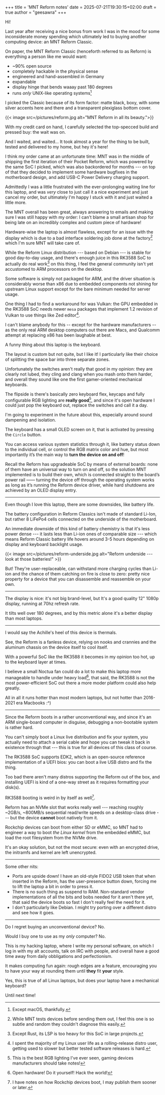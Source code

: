 +++
title = 'MNT Reform notes'
date = 2025-07-21T19:30:15+02:00
draft = true
author = "geesawra"
+++

Hi!

Last year after receiving a nice bonus from work I was in the mood for some inconsiderate money spending which ultimately led to buying another computing device: an MNT Reform Classic.

On paper, the MNT Reform Classic (henceforth referred to as Reform) is everything a person like me would want:

- ~90% open source
- completely hackable in the physical sense
- engineered and hand-assembled in Germany
- expandable
- display hinge that bends waaay past 180 degrees
- runs _only_ UNIX-like operating systems[^1]

[^1]: Except macOS, thankfully.

I picked the Classic because of its form factor: matte black, boxy, with some silver accents here and there and a transparent plexiglass bottom cover.

{{< image src=/pictures/reform.jpg alt="MNT Reform in all its beauty.">}}

With my credit card on hand, I carefully selected the top-specced build and pressed buy: the wait was on.

And I waited, and waited... It took almost a year for the thing to be built, tested and delivered to my home, but hey it's here!

I think my order came at an unfortunate time: MNT was in the middle of shipping the first iteration of their Pocket Reform, which was powered by the same SoC I picked, which was also backordered for months --- on top of that they decided to implement some hardware bugfixes in the motherboard design, and add USB-C Power Delivery charging support.

Admittedly I was a little frustrated with the ever-prolonging waiting line for this laptop, and was _very_ close to just call it a nice experiment and just cancel my order, but ultimately I'm happy I stuck with it and just waited a little more.

The MNT overall has been great, always answering to emails and making sure I was still happy with my order: I can't blame a small artisan shop for being late on an incredibly complex and custom piece of hardware!

Hardware-wise the laptop is almost flawless, except for an issue with the display which is due to a bad interface soldering job done at the factory[^display] which I'm sure MNT will take care of.

[^display]: While MNT tests devices before sending them out, I feel this one is so subtle and random they couldn't diagnose this easily.

While the Reform Linux distribution --- based on Debian --- is stable for good day-to-day usage, and there's enough juice in this RK3588 SoC to actually do real work[^realwork] on this thing, I feel the general community isn't yet accustomed to ARM processors on the desktop.

[^realwork]: Except Rust, its LSP is too heavy for this SoC in large projects.

Some software is simply not packaged for ARM, and the driver situation is considerably worse than x86 due to embedded components not shining for upstream Linux support except for the bare minimum needed for server usage.

One thing I had to find a workaround for was Vulkan: the GPU embedded in the RK3588 SoC needs newer `mesa` packages that implement 1.2 revision of Vulkan to use things like Zed editor[^vulkan].

[^vulkan]: I spent the majority of my Linux user life as a rolling-release distro user, getting used to slower but better tested software releases is hard.

I can't blame anybody for this -- except for the hardware manufacturers -- as the only real ARM desktop computers out there are Macs, and Qualcomm attempt at replacing x86 has been laughable at best.

A funny thing about this laptop is the keyboard.

The layout is custom but not quite, but I like it! I particularly like their choice of splitting the space bar into three separate zones.

Unfortunately the switches aren't really that good in my opinion: they are clearly not lubed, they cling and clang when you mash onto them harder, and overall they sound like one the first gamer-oriented mechanical keyboards.

The flipside is there's basically zero keyboard flex, keycaps and fully configurable RGB lighting are **really good**[^lights], and since it's open hardware I could just pop the keyboard out, replace the switches and call it a day.

[^lights]: This is the best RGB lighting I've ever seen, gaming devices manufacturers should take notes!

I'm going to experiment in the future about this, especially around sound dampening and isolation.

The keyboard has a small OLED screen on it, that is activated by pressing the `Circle` button.

You can access various system statistics through it, like battery status down to the individual cell, or control the RGB matrix color and hue, but most importantly it’s the main way to **turn the device on and off**!

Recall the Reform has upgradeable SoC by means of external boards: none of them have an universal way to turn on and off, so the solution MNT implemented is to build their own, which is connected straight to the board’s power rail —— turning the device off through the operating system works as long as it’s running the Reform device driver, while hard shutdowns are achieved by an OLED display entry.

---

Even though I love this laptop, there are some downsides, like battery life.

The battery configuration in Reform Classics isn't made of standard Li-Ion, but rather 8 LiFePo4 cells connected on the underside of the motherboard.

An immediate downside of this kind of battery chemistry is that it's less power dense --- it lasts less than Li-ion ones of comparable size --- which means Reform Classic battery life hovers around 3-5 hours depending on display and keyboard backlight usage.

{{< image src=/pictures/reform-underside.jpg alt="Reform underside --- look at those batteries!" >}}

But! They're user-replaceable, can withstand more charging cycles than Li-ion and the chance of them catching on fire is close to zero: pretty nice property for a device that you can disassemble and reassemble on your own.

---

The display is nice: it's not big brand-level, but It's a good quality 12" 1080p display, running at 70hz refresh rate.

It tilts well over 180 degrees, and by this metric alone it's a better display than most laptops.

---

I would say the Achille's heel of this device is thermals.

See, the Reform is a fanless device, relying on nooks and crannies and the aluminum chassis on the device itself to cool itself.

With a powerful SoC like the RK3588 it becomes in my opinion too hot, up to the keyboard layer at times.

I believe a small Noctua fan could do a lot to make this laptop more manageable to handle under heavy load[^fan], that said, the RK3588 is not the most power-efficient SoC out there a more moder platform could also help greatly.

[^fan]: Open hardware! Do it yourself! Hack the world!

All in all it runs hotter than most modern laptops, but not hotter than 2016-2021 era Macbooks :^)

---

Since the Reform boots in a rather unconventional way, and since it's an ARM single-board computer in disguise, debugging a non-bootable system is rather hard.

You can't simply boot a Linux live distribution and fix your system, you actually need to attach a serial cable and hope you can tweak it back in existence through that --- this is true for all devices of this class of course.

The RK3588 SoC supports EDK2, which is an open-source reference implementation of a UEFI bios: you can boot a live USB distro and fix the thing.

Too bad there aren't many distros supporting the Reform out of the box, and installing UEFI is kind of a one-way street as it requires formatting your disk(s).

RK3588 booting is weird in by itself as well[^rkboot].

[^rkboot]: I have notes on how Rockchip devices boot, I may publish them sooner or later.

Reform has an NVMe slot that works really well --- reaching roughly ~2GB/s, ~800MB/s sequential read/write speeds on a desktop-class drive --- but the device **cannot** boot natively from it.

Rockchip devices can boot from either SD or eMMC, so MNT had to engineer a way to boot _the Linux kernel_ from the embedded eMMC, but load the root filesystem from the NVMe drive.

It's an okay solution, but not the most secure: even with an encrypted drive, the initramfs and kernel are left unencrypted.

---

Some other nits:

- Ports are upside down! I have an old-style FIDO2 USB token that when inserted in the Reform, has the user-presence button down, forcing me to lift the laptop a bit in order to press it.
- There is no such thing as suspend to RAM. Non-standard vendor implementations of all the bits and bobs needed for it aren't there yet, that said the device boots so fast I don't really feel the need for it.
- I don't particularly like Debian. I might try porting over a different distro and see how it goes.

---

Do I regret buying an unconventional device? No.

Would I buy one to use as my _only_ computer? No.

This is my hacking laptop, where I write my personal software, on which I log in with my alt accounts, talk on IRC with people, and overall have a good time away from daily obbligations and perfectionism.

It makes computing fun again: rough edges are a feature, encouraging you to have your way at rounding them until **they** fit **your** style.

Yes, this is true of all Linux laptops, but does your laptop have a mechanical keyboard?

Until next time!
